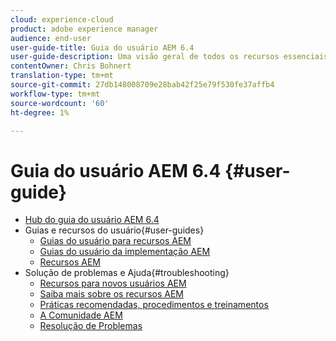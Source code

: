 ```yaml
---
cloud: experience-cloud
product: adobe experience manager
audience: end-user
user-guide-title: Guia do usuário AEM 6.4
user-guide-description: Uma visão geral de todos os recursos essenciais para entender, instalar, gerenciar e usar o AEM 6.4.
contentOwner: Chris Bohnert
translation-type: tm+mt
source-git-commit: 27db148008709e28bab42f25e79f530fe37affb4
workflow-type: tm+mt
source-wordcount: '60'
ht-degree: 1%

---
```



# Guia do usuário AEM 6.4 {#user-guide}

+ [Hub do guia do usuário AEM 6.4](home.md)
+ Guias e recursos do usuário{#user-guides}
   + [Guias do usuário para recursos AEM](capabilities.md)
   + [Guias do usuário da implementação AEM](implementation.md)
   + [Recursos AEM](resources.md)
+ Solução de problemas e Ajuda{#troubleshooting}
   + [Recursos para novos usuários AEM](new.md)
   + [Saiba mais sobre os recursos AEM](learn.md)
   + [Práticas recomendadas, procedimentos e treinamentos](best-practice.md)
   + [A Comunidade AEM](community.md)
   + [Resolução de Problemas](troubleshooting.md)
